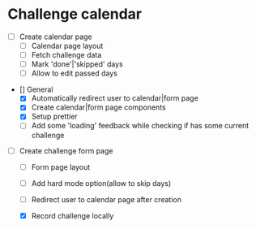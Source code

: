 # Challenge calendar

* [ ] Create calendar page
  * [ ] Calendar page layout
  * [ ] Fetch challenge data
  * [ ] Mark 'done'|'skipped' days
  * [ ] Allow to edit passed days
* [] General
  * [x] Automatically redirect user to calendar|form page
  * [x] Create calendar|form page components
  * [x] Setup prettier
  * [ ] Add some 'loading' feedback while checking if has some current challenge
* [ ] Create challenge form page
  * [ ] Form page layout
  * [ ] Add hard mode option(allow to skip days)
  * [ ] Redirect user to calendar page after creation
  * [x] Record challenge locally 
  